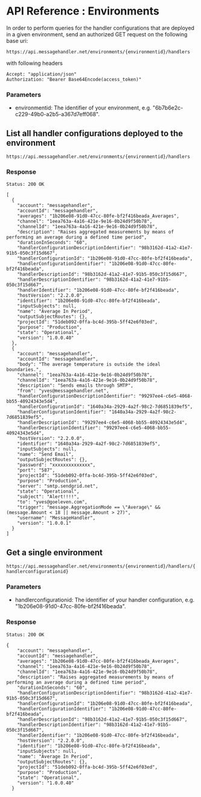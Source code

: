 # API Reference : Environments

In order to perform queries for the handler configurations that are deployed in a given environment, send an authorized GET request on the following base uri:

`https://api.messagehandler.net/environments/{environmentid}/handlers`

with following headers

<!-- start of code block -->
 
	Accept: "application/json"
	Authorization: "Bearer Base64Encode(access_token)"
    
<!-- end of code block -->

### Parameters

 * environmentid: The identifier of your environment, e.g. "6b7b6e2c-c229-49b0-a2b5-a367d7eff068".

## List all handler configurations deployed to the environment

`https://api.messagehandler.net/environments/{environmentid}/handlers`

### Response

<!-- start of code block -->

	Status: 200 OK

	[
	  {
		"account": "messagehandler",
		"accountId": "messagehandler",
		"averages": "1b206e08-91d0-47cc-80fe-bf2f416beada_Averages",
		"channel": "1eea763a-4a16-421e-9e16-0b24d9f50b78",
		"channelId": "1eea763a-4a16-421e-9e16-0b24d9f50b78",
		"description": "Raises aggregated measurements by means of performing an average during a defined time period",
		"durationInSeconds": "60",
		"handlerConfigurationDescriptionIdentifier": "98b3162d-41a2-41e7-91b5-050c3f15d667",
		"handlerConfigurationId": "1b206e08-91d0-47cc-80fe-bf2f416beada",
		"handlerConfigurationIdentifier": "1b206e08-91d0-47cc-80fe-bf2f416beada",
		"handlerDescriptionId": "98b3162d-41a2-41e7-91b5-050c3f15d667",
		"handlerDescriptionIdentifier": "98b3162d-41a2-41e7-91b5-050c3f15d667",
		"handlerIdentifier": "1b206e08-91d0-47cc-80fe-bf2f416beada",
		"hostVersion": "2.2.0.0",
		"identifier": "1b206e08-91d0-47cc-80fe-bf2f416beada",
		"inputSubjects": null,
		"name": "Average In Period",
		"outputSubjectRoutes": {},
		"projectId": "51deb092-0ffa-bc4d-395b-5ff42e6f03ed",
		"purpose": "Production",
		"state": "Operational",
		"version": "1.0.0.40"
	  },
	  {
		"account": "messagehandler",
		"accountId": "messagehandler",
		"body": "The average temperature is outside the ideal boundaries.",
		"channel": "1eea763a-4a16-421e-9e16-0b24d9f50b78",
		"channelId": "1eea763a-4a16-421e-9e16-0b24d9f50b78",
		"description": "Sends emails through SMTP",
		"from": "yves@messagehandler.net",
		"handlerConfigurationDescriptionIdentifier": "99297ee4-c6e5-4068-bb55-40924343e5d4",
		"handlerConfigurationId": "1640a34a-2929-4a2f-98c2-7d6851839ef5",
		"handlerConfigurationIdentifier": "1640a34a-2929-4a2f-98c2-7d6851839ef5",
		"handlerDescriptionId": "99297ee4-c6e5-4068-bb55-40924343e5d4",
		"handlerDescriptionIdentifier": "99297ee4-c6e5-4068-bb55-40924343e5d4",
		"hostVersion": "2.2.0.0",
		"identifier": "1640a34a-2929-4a2f-98c2-7d6851839ef5",
		"inputSubjects": null,
		"name": "Send Email",
		"outputSubjectRoutes": {},
		"password": "xxxxxxxxxxxxxx",
		"port": "587",
		"projectId": "51deb092-0ffa-bc4d-395b-5ff42e6f03ed",
		"purpose": "Production",
		"server": "smtp.sendgrid.net",
		"state": "Operational",
		"subject": "Alert!!!!",
		"to": "yves@goeleven.com",
		"trigger": "message.AggregationMode == \"Average\" && (message.Amount < 18 || message.Amount > 27)",
		"username": "MessageHandler",
		"version": "1.0.0.1"
	  }
	]

<!-- end of code block -->

## Get a single environment

`https://api.messagehandler.net/environments/{environmentid}/handlers/{handlerconfigurationid}`

### Parameters

 * handlerconfigurationid: The identifier of your handler configuration, e.g. "1b206e08-91d0-47cc-80fe-bf2f416beada".

### Response

<!-- start of code block -->

	Status: 200 OK

	{
		"account": "messagehandler",
		"accountId": "messagehandler",
		"averages": "1b206e08-91d0-47cc-80fe-bf2f416beada_Averages",
		"channel": "1eea763a-4a16-421e-9e16-0b24d9f50b78",
		"channelId": "1eea763a-4a16-421e-9e16-0b24d9f50b78",
		"description": "Raises aggregated measurements by means of performing an average during a defined time period",
		"durationInSeconds": "60",
		"handlerConfigurationDescriptionIdentifier": "98b3162d-41a2-41e7-91b5-050c3f15d667",
		"handlerConfigurationId": "1b206e08-91d0-47cc-80fe-bf2f416beada",
		"handlerConfigurationIdentifier": "1b206e08-91d0-47cc-80fe-bf2f416beada",
		"handlerDescriptionId": "98b3162d-41a2-41e7-91b5-050c3f15d667",
		"handlerDescriptionIdentifier": "98b3162d-41a2-41e7-91b5-050c3f15d667",
		"handlerIdentifier": "1b206e08-91d0-47cc-80fe-bf2f416beada",
		"hostVersion": "2.2.0.0",
		"identifier": "1b206e08-91d0-47cc-80fe-bf2f416beada",
		"inputSubjects": null,
		"name": "Average In Period",
		"outputSubjectRoutes": {},
		"projectId": "51deb092-0ffa-bc4d-395b-5ff42e6f03ed",
		"purpose": "Production",
		"state": "Operational",
		"version": "1.0.0.40"
	  }

<!-- end of code block -->
 